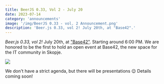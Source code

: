 ```yaml
---
title: BeerJS 0.33, Vol 2 - July 20
date: 2023-07-14
category: 'announcements'
image: '/img/BeerJS 0.33 - vol. 2 Announcement.png'
description: 'Beer.js 0.33, vol 2! July 20th, at "Base42".'
---
```


_Beer.js 0.33, vol 2!_ July 20th, at ["Base42"](https://42.mk). Starting around 6:00 PM. We are honored to be the first
to hold an open event at Base42, the new space for the IT community in Skopje.

<img src="/img/BeerJS 0.33 - vol. 2 Announcement.png" />

We don't have a strict agenda, but there will be presentations 😉 Details coming soon!
